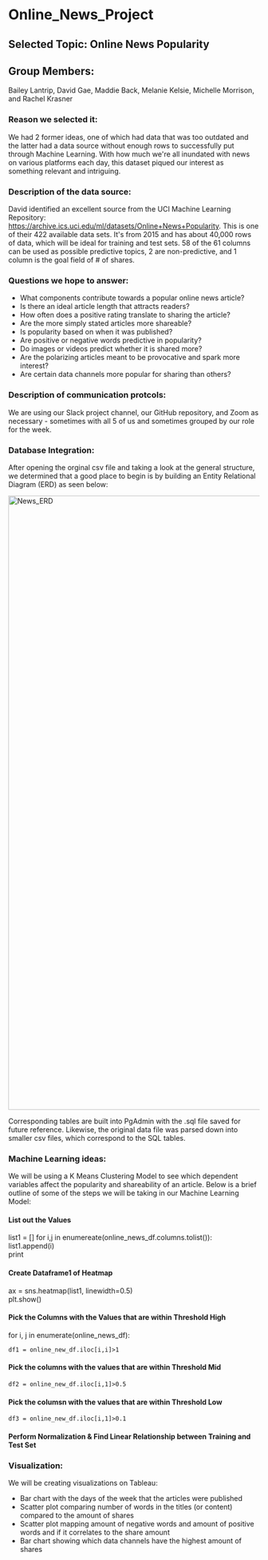 # Online_News_Project

## Selected Topic: Online News Popularity

## Group Members:

Bailey Lantrip, David Gae, Maddie Back, Melanie Kelsie, Michelle Morrison, and Rachel Krasner

### Reason we selected it: 

We had 2 former ideas, one of which had data that was too outdated and the latter had a data source without enough rows to successfully put through Machine Learning. With how much we're all inundated with news on various platforms each day, this dataset piqued our interest as something relevant and intriguing. 

### Description of the data source:

David identified an excellent source from the UCI Machine Learning Repository: https://archive.ics.uci.edu/ml/datasets/Online+News+Popularity. This is one of their 422 available data sets. It's from 2015 and has about 40,000 rows of data, which will be ideal for training and test sets. 58 of the 61 columns can be used as possible predictive topics, 2 are non-predictive, and 1 column is the goal field of # of shares.

### Questions we hope to answer:

* What components contribute towards a popular online news article?
* Is there an ideal article length that attracts readers?
* How often does a positive rating translate to sharing the article?
* Are the more simply stated articles more shareable?
* Is popularity based on when it was published?
* Are positive or negative words predictive in popularity?
* Do images or videos predict whether it is shared more?
* Are the polarizing articles meant to be provocative and spark more interest?
* Are certain data channels more popular for sharing than others?

### Description of communication protcols:

We are using our Slack project channel, our GitHub repository, and Zoom as necessary - sometimes with all 5 of us and sometimes grouped by our role for the week.

### Database Integration:
After opening the orginal csv file and taking a look at the general structure, we determined that a good place to begin is by building an Entity Relational Diagram (ERD) as seen below:

<img width="1231" alt="News_ERD" src="https://user-images.githubusercontent.com/87578449/148697873-3c9c78f5-ac67-4dad-a68a-0364703f1f22.png">

Corresponding tables are built into PgAdmin with the .sql file saved for future reference. Likewise, the original data file was parsed down into smaller csv files, which correspond to the SQL tables.

### Machine Learning ideas:
We will be using a K Means Clustering Model to see which dependent variables affect the popularity and shareability of an article. Below is a brief outline of some of the steps we will be taking in our Machine Learning Model:

#### List out the Values
list1 = []
for i,j in enumereate(online_news_df.columns.tolist()): <br>
	list1.append(i) <br>
	print
	
#### Create Dataframe1 of Heatmap
ax = sns.heatmap(list1, linewidth=0.5) <br>
plt.show() <br>

#### Pick the Columns with the Values that are within Threshold High 
for i, j in enumerate(online_news_df): <br>

	df1 = online_new_df.iloc[i,i]>1 
#### Pick the columns with the values that are within Threshold Mid
	df2 = online_new_df.iloc[i,1]>0.5 
#### Pick the columsn with the values that are within Threshold Low 
	df3 = online_new_df.iloc[i,1]>0.1 

#### Perform Normalization & Find Linear Relationship between Training and Test Set 

### Visualization:
We will be creating visualizations on Tableau:
* Bar chart with the days of the week that the articles were published
* Scatter plot comparing number of words in the titles (or content) compared to the amount of shares
* Scatter plot mapping amount of negative words and amount of positive words and if it correlates to the share amount
* Bar chart showing which data channels have the highest amount of shares


